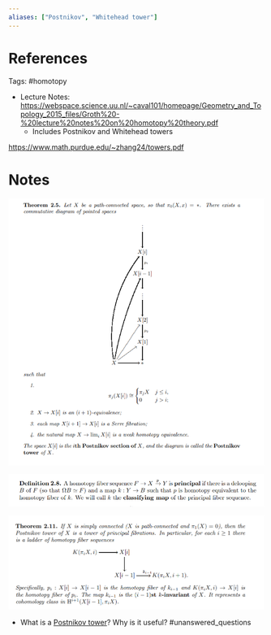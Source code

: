 ```yaml
---
aliases: ["Postnikov", "Whitehead tower"]
---
```


# References
Tags:
#homotopy 

- Lecture Notes: <https://webspace.science.uu.nl/~caval101/homepage/Geometry_and_Topology_2015_files/Groth%20-%20lecture%20notes%20on%20homotopy%20theory.pdf>
	- Includes Postnikov and Whitehead towers

<https://www.math.purdue.edu/~zhang24/towers.pdf>

# Notes


![](../attachments/Pasted%20image%2020210505014637.png)

![](../attachments/Pasted%20image%2020210505014732.png)

![k-invariants](../attachments/Pasted%20image%2020210505014833.png)

- What is a [Postnikov tower](Postnikov%20tower.md)? Why is it useful?
	#unanswered_questions 